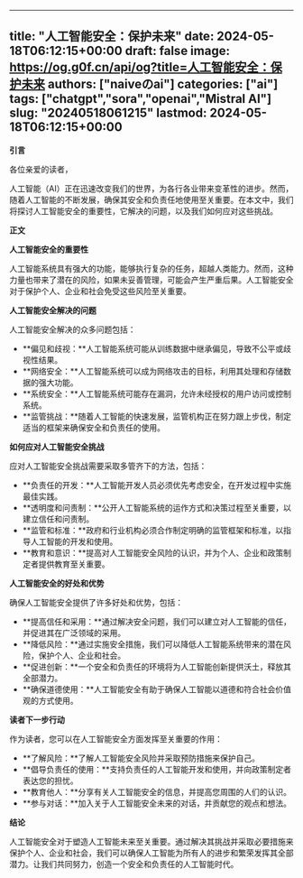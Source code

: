 
---
title: "人工智能安全：保护未来"
date: 2024-05-18T06:12:15+00:00
draft: false
image: https://og.g0f.cn/api/og?title=人工智能安全：保护未来
authors: ["naiveのai"]
categories: ["ai"]
tags: ["chatgpt","sora","openai","Mistral AI"]
slug: "20240518061215"
lastmod: 2024-05-18T06:12:15+00:00
---
**引言**

各位亲爱的读者，

人工智能（AI）正在迅速改变我们的世界，为各行各业带来变革性的进步。然而，随着人工智能的不断发展，确保其安全和负责任地使用至关重要。在本文中，我们将探讨人工智能安全的重要性，它解决的问题，以及我们如何应对这些挑战。

**正文**

**人工智能安全的重要性**

人工智能系统具有强大的功能，能够执行复杂的任务，超越人类能力。然而，这种力量也带来了潜在的风险，如果未妥善管理，可能会产生严重后果。人工智能安全对于保护个人、企业和社会免受这些风险至关重要。

**人工智能安全解决的问题**

人工智能安全解决的众多问题包括：

- **偏见和歧视：**人工智能系统可能从训练数据中继承偏见，导致不公平或歧视性结果。
- **网络安全：**人工智能系统可以成为网络攻击的目标，利用其处理和存储数据的强大功能。
- **系统安全：**人工智能系统可能存在漏洞，允许未经授权的用户访问或控制系统。
- **监管挑战：**随着人工智能的快速发展，监管机构正在努力跟上步伐，制定适当的框架来确保安全和负责任的使用。

**如何应对人工智能安全挑战**

应对人工智能安全挑战需要采取多管齐下的方法，包括：

- **负责任的开发：**人工智能开发人员必须优先考虑安全，在开发过程中实施最佳实践。
- **透明度和问责制：**公开人工智能系统的运作方式和决策过程至关重要，以建立信任和问责制。
- **监管和标准：**政府和行业机构必须合作制定明确的监管框架和标准，以指导人工智能的开发和使用。
- **教育和意识：**提高对人工智能安全风险的认识，并为个人、企业和政策制定者提供教育至关重要。

**人工智能安全的好处和优势**

确保人工智能安全提供了许多好处和优势，包括：

- **提高信任和采用：**通过解决安全问题，我们可以建立对人工智能的信任，并促进其在广泛领域的采用。
- **降低风险：**通过实施安全措施，我们可以降低人工智能系统带来的潜在风险，保护个人、企业和社会。
- **促进创新：**一个安全和负责任的环境将为人工智能创新提供沃土，释放其全部潜力。
- **确保道德使用：**人工智能安全有助于确保人工智能以道德和符合社会价值观的方式使用。

**读者下一步行动**

作为读者，您可以在人工智能安全方面发挥至关重要的作用：

- **了解风险：**了解人工智能安全风险并采取预防措施来保护自己。
- **倡导负责任的使用：**支持负责任的人工智能开发和使用，并向政策制定者表达您的担忧。
- **教育他人：**分享有关人工智能安全的信息，并提高您周围的人们的认识。
- **参与对话：**加入关于人工智能安全未来的对话，并贡献您的观点和想法。

**结论**

人工智能安全对于塑造人工智能未来至关重要。通过解决其挑战并采取必要措施来保护个人、企业和社会，我们可以确保人工智能为所有人的进步和繁荣发挥其全部潜力。让我们共同努力，创造一个安全和负责任的人工智能时代。